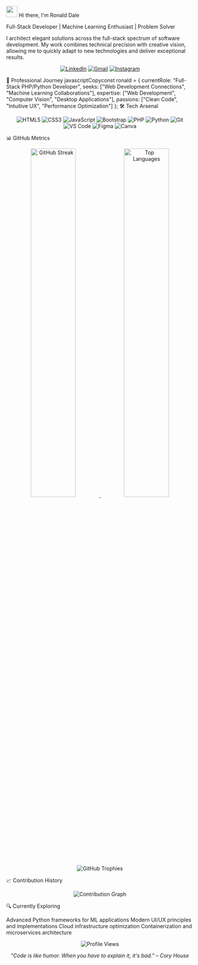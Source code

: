 <img src="https://emojis.slackmojis.com/emojis/images/1531849430/4246/blob-sunglasses.gif?1531849430" width="30"/> Hi there, I'm Ronald Dale

Full-Stack Developer | Machine Learning Enthusiast | Problem Solver

I architect elegant solutions across the full-stack spectrum of software development. My work combines technical precision with creative vision, allowing me to quickly adapt to new technologies and deliver exceptional results.
<p align="center">
  <a href="https://www.linkedin.com/in/ronaldxdale/"><img src="https://img.shields.io/badge/ronaldxdale-0A66C2?style=for-the-badge&logo=linkedin&logoColor=white" alt="LinkedIn"/></a>
  <a href="mailto:ronaldxdale@gmail.com"><img src="https://img.shields.io/badge/ronaldxdale@gmail.com-EA4335?style=for-the-badge&logo=gmail&logoColor=white" alt="Gmail"/></a>
  <a href="https://instagram.com/ronaldxdale"><img src="https://img.shields.io/badge/@ronaldxdale-E4405F?style=for-the-badge&logo=instagram&logoColor=white" alt="Instagram"/></a>
</p>
💼 Professional Journey
javascriptCopyconst ronald = {
  currentRole: "Full-Stack PHP/Python Developer",
  seeks: ["Web Development Connections", "Machine Learning Collaborations"],
  expertise: ["Web Development", "Computer Vision", "Desktop Applications"],
  passions: ["Clean Code", "Intuitive UX", "Performance Optimization"]
};
🛠️ Tech Arsenal
<p align="center">
  <!-- Frontend -->
  <img src="https://img.shields.io/badge/HTML5-E34F26?style=flat-square&logo=html5&logoColor=white" alt="HTML5"/>
  <img src="https://img.shields.io/badge/CSS3-1572B6?style=flat-square&logo=css3&logoColor=white" alt="CSS3"/>
  <img src="https://img.shields.io/badge/JavaScript-F7DF1E?style=flat-square&logo=javascript&logoColor=black" alt="JavaScript"/>
  <img src="https://img.shields.io/badge/Bootstrap-7952B3?style=flat-square&logo=bootstrap&logoColor=white" alt="Bootstrap"/>
  <!-- Backend -->
  <img src="https://img.shields.io/badge/PHP-777BB4?style=flat-square&logo=php&logoColor=white" alt="PHP"/>
  <img src="https://img.shields.io/badge/Python-3776AB?style=flat-square&logo=python&logoColor=white" alt="Python"/>
  <!-- Tools -->
  <img src="https://img.shields.io/badge/Git-F05032?style=flat-square&logo=git&logoColor=white" alt="Git"/>
  <img src="https://img.shields.io/badge/VS_Code-007ACC?style=flat-square&logo=visual-studio-code&logoColor=white" alt="VS Code"/>
  <img src="https://img.shields.io/badge/Figma-F24E1E?style=flat-square&logo=figma&logoColor=white" alt="Figma"/>
  <img src="https://img.shields.io/badge/Canva-00C4CC?style=flat-square&logo=canva&logoColor=white" alt="Canva"/>
</p>
📊 GitHub Metrics
<p align="center">
  <a href="https://github.com/ronaldxdale09">
    <img width="49%" src="https://github-readme-streak-stats.herokuapp.com/?user=ronaldxdale09&theme=tokyonight&hide_border=true" alt="GitHub Streak"/>
  </a>
  <a href="https://github.com/ronaldxdale09">
    <img width="49%" src="https://github-readme-stats.vercel.app/api/top-langs/?username=ronaldxdale09&langs_count=6&layout=compact&theme=tokyonight&hide_border=true&hide=html,Tcl" alt="Top Languages"/>
  </a>
</p>
<p align="center">
  <img src="https://github-profile-trophy.vercel.app/?username=ronaldxdale09&theme=nord&column=7&no-frame=true" alt="GitHub Trophies"/>
</p>
📈 Contribution History
<p align="center">
  <img src="https://github-readme-activity-graph.vercel.app/graph?username=ronaldxdale09&theme=tokyo-night&hide_border=true" alt="Contribution Graph"/>
</p>
🔍 Currently Exploring

Advanced Python frameworks for ML applications
Modern UI/UX principles and implementations
Cloud infrastructure optimization
Containerization and microservices architecture


<p align="center">
  <img src="https://komarev.com/ghpvc/?username=ronaldxdale09&label=Profile%20Views&color=0e75b6&style=flat" alt="Profile Views"/>
</p>
<p align="center">
  <i>"Code is like humor. When you have to explain it, it's bad." – Cory House</i>
</p>
